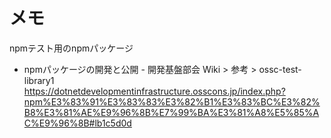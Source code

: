 # メモ
npmテスト用のnpmパッケージ

- npmパッケージの開発と公開 - 開発基盤部会 Wiki > 参考 > ossc-test-library1  
https://dotnetdevelopmentinfrastructure.osscons.jp/index.php?npm%E3%83%91%E3%83%83%E3%82%B1%E3%83%BC%E3%82%B8%E3%81%AE%E9%96%8B%E7%99%BA%E3%81%A8%E5%85%AC%E9%96%8B#lb1c5d0d